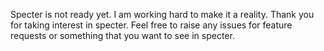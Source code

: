 Specter is not ready yet. I am working hard to make it a reality. Thank you for taking interest in specter. Feel free to raise any issues for feature requests or something that you want to see in specter.